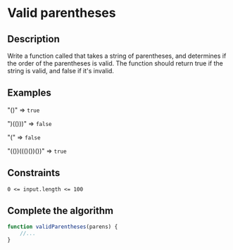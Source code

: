 # Valid parentheses

## Description
Write a function called that takes a string of parentheses, and determines if the order of the parentheses is valid. The function should return true if the string is valid, and false if it's invalid.

## Examples
"()"              =>  `true`

")(()))"          =>  `false`

"("               =>  `false`

"(())((()())())"  =>  `true`

## Constraints
`0 <= input.length <= 100`

## Complete the algorithm
```javascript
function validParentheses(parens) {
    //...
}
```